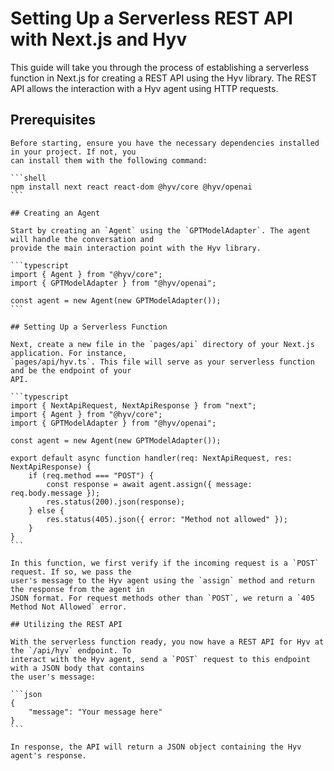 # Setting Up a Serverless REST API with Next.js and Hyv

This guide will take you through the process of establishing a serverless function in Next.js for
creating a REST API using the Hyv library. The REST API allows the interaction with a Hyv agent
using HTTP requests.

## Prerequisites

````
Before starting, ensure you have the necessary dependencies installed in your project. If not, you
can install them with the following command:

```shell
npm install next react react-dom @hyv/core @hyv/openai
```

## Creating an Agent

Start by creating an `Agent` using the `GPTModelAdapter`. The agent will handle the conversation and
provide the main interaction point with the Hyv library.

```typescript
import { Agent } from "@hyv/core";
import { GPTModelAdapter } from "@hyv/openai";

const agent = new Agent(new GPTModelAdapter());
```

## Setting Up a Serverless Function

Next, create a new file in the `pages/api` directory of your Next.js application. For instance,
`pages/api/hyv.ts`. This file will serve as your serverless function and be the endpoint of your
API.

```typescript
import { NextApiRequest, NextApiResponse } from "next";
import { Agent } from "@hyv/core";
import { GPTModelAdapter } from "@hyv/openai";

const agent = new Agent(new GPTModelAdapter());

export default async function handler(req: NextApiRequest, res: NextApiResponse) {
    if (req.method === "POST") {
        const response = await agent.assign({ message: req.body.message });
        res.status(200).json(response);
    } else {
        res.status(405).json({ error: "Method not allowed" });
    }
}
```

In this function, we first verify if the incoming request is a `POST` request. If so, we pass the
user's message to the Hyv agent using the `assign` method and return the response from the agent in
JSON format. For request methods other than `POST`, we return a `405 Method Not Allowed` error.

## Utilizing the REST API

With the serverless function ready, you now have a REST API for Hyv at the `/api/hyv` endpoint. To
interact with the Hyv agent, send a `POST` request to this endpoint with a JSON body that contains
the user's message:

```json
{
    "message": "Your message here"
}
```

In response, the API will return a JSON object containing the Hyv agent's response.
````
